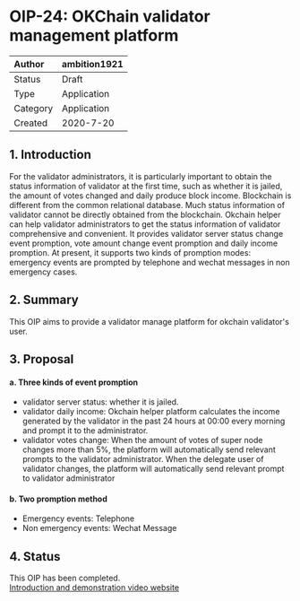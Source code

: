 # OIP-24: OKChain validator management platform 

| Author   | ambition1921 |
| :------- | ------------------------ |
| Status   | Draft                    |
| Type     | Application           |
| Category | Application              |
| Created  | 2020-7-20                |

## 1. Introduction

For the validator administrators, it is particularly important to obtain the status information of validator at the first time, such as whether it is jailed, the amount of votes changed and daily produce block income. Blockchain is different from the common relational database. Much status information of validator cannot be directly obtained from the blockchain. Okchain helper can help validator administrators to get the status information of validator comprehensive and convenient. It provides validator server status change event promption, vote amount change event promption and daily income promption. At present, it supports two kinds of promption modes: emergency events are prompted by telephone and wechat messages in non emergency cases.

## 2. Summary

This OIP aims to provide a validator manage platform for okchain validator's user.

## 3. Proposal

#### a. Three kinds of event promption

* validator server status: whether it is jailed.
* validator daily income: Okchain helper platform calculates the income generated by the validator in the past 24 hours at 00:00 every morning and prompt it to the administrator.
* validator votes change: When the amount of votes of super node changes more than 5%, the platform will automatically send relevant prompts to the validator administrator. When the delegate user of validator changes, the platform will automatically send relevant prompt to validator administrator

#### b. Two promption method

* Emergency events: Telephone
* Non emergency events: Wechat Message

## 4. Status

This OIP has been completed.   
[Introduction and demonstration video website](https://v.youku.com/v_show/id_XNDc5OTA4MTUxMg==.html) 

